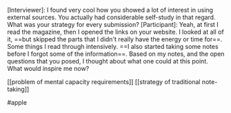 [Interviewer]: I found very cool how you showed a lot of interest in using external sources. You actually had considerable self-study in that regard. What was your strategy for every submission? 
[Participant]: Yeah, at first I read the magazine, then I opened the links on your website. I looked at all of it, ==but skipped the parts that I didn't really have the energy or time for==. Some things I read through intensively. ==I also started taking some notes before I forgot some of the information==. Based on my notes, and the open questions that you posed, I thought about what one could at this point. What would inspire me now? 

[[problem of mental capacity requirements]]
[[strategy of traditional note-taking]]

#apple